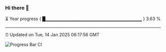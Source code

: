 ### Hi there 👋

⏳ Year progress { █▁▁▁▁▁▁▁▁▁▁▁▁▁▁▁▁▁▁▁▁▁▁▁▁▁▁▁▁▁ } 3.63 %

---

⏰ Updated on Tue, 14 Jan 2025 06:17:56 GMT

![Progress Bar CI](https://github.com/liununu/liununu/workflows/Progress%20Bar%20CI/badge.svg)

